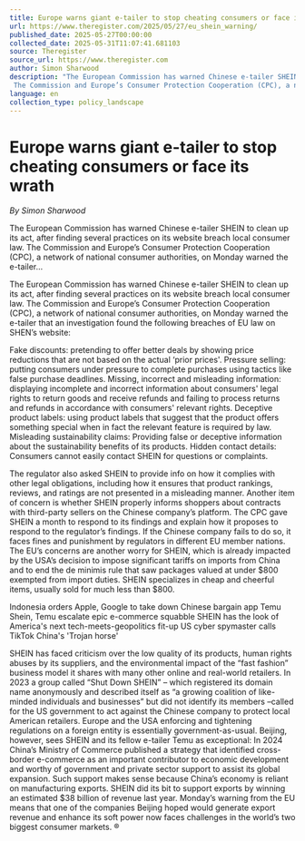 ```yaml
---
title: Europe warns giant e-tailer to stop cheating consumers or face its wrath
url: https://www.theregister.com/2025/05/27/eu_shein_warning/
published_date: 2025-05-27T00:00:00
collected_date: 2025-05-31T11:07:41.681103
source: Theregister
source_url: https://www.theregister.com
author: Simon Sharwood
description: "The European Commission has warned Chinese e-tailer SHEIN to clean up its act, after finding several practices on its website breach local consumer law. 
 The Commission and Europe’s Consumer Protection Cooperation (CPC), a network of national consumer authorities, on Monday warned the e-tailer..."
language: en
collection_type: policy_landscape
---
```


# Europe warns giant e-tailer to stop cheating consumers or face its wrath

*By Simon Sharwood*

The European Commission has warned Chinese e-tailer SHEIN to clean up its act, after finding several practices on its website breach local consumer law. 
 The Commission and Europe’s Consumer Protection Cooperation (CPC), a network of national consumer authorities, on Monday warned the e-tailer...

The European Commission has warned Chinese e-tailer SHEIN to clean up its act, after finding several practices on its website breach local consumer law. 
 The Commission and Europe’s Consumer Protection Cooperation (CPC), a network of national consumer authorities, on Monday warned the e-tailer that an investigation found the following breaches of EU law on SHEN’s website: 
 
 Fake discounts: pretending to offer better deals by showing price reductions that are not based on the actual ‘prior prices'. 
 Pressure selling: putting consumers under pressure to complete purchases using tactics like false purchase deadlines. 
 Missing, incorrect and misleading information: displaying incomplete and incorrect information about consumers' legal rights to return goods and receive refunds and failing to process returns and refunds in accordance with consumers' relevant rights. 
 Deceptive product labels: using product labels that suggest that the product offers something special when in fact the relevant feature is required by law. 
 Misleading sustainability claims: Providing false or deceptive information about the sustainability benefits of its products. 
 Hidden contact details: Consumers cannot easily contact SHEIN for questions or complaints. 
 
 The regulator also asked SHEIN to provide info on how it complies with other legal obligations, including how it ensures that product rankings, reviews, and ratings are not presented in a misleading manner. Another item of concern is whether SHEIN properly informs shoppers about contracts with third-party sellers on the Chinese company’s platform. 
 The CPC gave SHEIN a month to respond to its findings and explain how it proposes to respond to the regulator’s findings. If the Chinese company fails to do so, it faces fines and punishment by regulators in different EU member nations. 
 The EU’s concerns are another worry for SHEIN, which is already impacted by the USA’s decision to impose significant tariffs on imports from China and to end the de minimis rule that saw packages valued at under $800 exempted from import duties. SHEIN specializes in cheap and cheerful items, usually sold for much less than $800. 
 
 Indonesia orders Apple, Google to take down Chinese bargain app Temu 
 Shein, Temu escalate epic e-commerce squabble 
 SHEIN has the look of America's next tech-meets-geopolitics fit-up 
 US cyber spymaster calls TikTok China's 'Trojan horse' 
 
 SHEIN has faced criticism over the low quality of its products, human rights abuses by its suppliers, and the environmental impact of the “fast fashion” business model it shares with many other online and real-world retailers. 
 In 2023 a group called “Shut Down SHEIN” – which registered its domain name anonymously and described itself as “a growing coalition of like-minded individuals and businesses” but did not identify its members –called for the US government to act against the Chinese company to protect local American retailers. 
 Europe and the USA enforcing and tightening regulations on a foreign entity is essentially government-as-usual. 
 Beijing, however, sees SHEIN and its fellow e-tailer Temu as exceptional: In 2024 China’s Ministry of Commerce published a strategy that identified cross-border e-commerce as an important contributor to economic development and worthy of government and private sector support to assist its global expansion. 
 Such support makes sense because China’s economy is reliant on manufacturing exports. SHEIN did its bit to support exports by winning an estimated $38 billion of revenue last year. 
 Monday’s warning from the EU means that one of the companies Beijing hoped would generate export revenue and enhance its soft power now faces challenges in the world’s two biggest consumer markets. ®